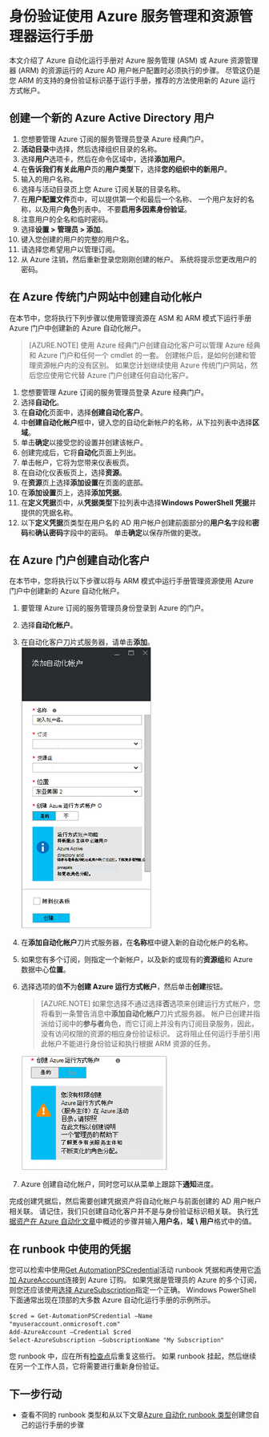 <properties
   pageTitle="将 Azure AD 用户帐户配置 |Microsoft Azure"
   description="本文介绍如何在 Azure 自动化对 ARM 和 ASM 进行身份验证配置为运行手册的 Azure AD 用户帐户凭据。"
   services="automation"
   documentationCenter=""
   authors="MGoedtel"
   manager="jwhit"
   editor="tysonn"
   keywords="azure 的活动目录的用户，azure 服务管理，azure ad 用户帐户" />
<tags
   ms.service="automation"
   ms.devlang="na"
   ms.topic="get-started-article"
   ms.tgt_pltfrm="na"
   ms.workload="infrastructure-services"
   ms.date="09/12/2016"
   ms.author="magoedte" />

# <a name="authenticate-runbooks-with-azure-service-management-and-resource-manager"></a>身份验证使用 Azure 服务管理和资源管理器运行手册

本文介绍了 Azure 自动化运行手册对 Azure 服务管理 (ASM) 或 Azure 资源管理器 (ARM) 的资源运行的 Azure AD 用户帐户配置时必须执行的步骤。  尽管这仍是您 ARM 的支持的身份验证标识基于运行手册，推荐的方法使用新的 Azure 运行方式帐户。       

## <a name="create-a-new-azure-active-directory-user"></a>创建一个新的 Azure Active Directory 用户

1. 您想要管理 Azure 订阅的服务管理员登录 Azure 经典门户。
2. **活动目录**中选择，然后选择组织目录的名称。
3. 选择**用户**选项卡，然后在命令区域中，选择**添加用户**。
4. 在**告诉我们有关此用户**页的**用户类型**下，选择**您的组织中的新用户**。
5. 输入的用户名称。  
6. 选择与活动目录页上您 Azure 订阅关联的目录名称。
7. 在**用户配置文件**页中，可以提供第一个和最后一个名称、 一个用户友好的名称，以及用户**角色**列表中。  不要**启用多因素身份验证**。
8. 注意用户的全名和临时密码。
9. 选择**设置 > 管理员 > 添加**。
10. 键入您创建的用户的完整的用户名。
11. 请选择您希望用户以管理订阅。
12. 从 Azure 注销，然后重新登录您刚刚创建的帐户。 系统将提示您更改用户的密码。


## <a name="create-an-automation-account-in-azure-classic-portal"></a>在 Azure 传统门户网站中创建自动化帐户
在本节中，您将执行下列步骤以使用管理资源在 ASM 和 ARM 模式下运行手册 Azure 门户中创建新的 Azure 自动化帐户。  

>[AZURE.NOTE] 使用 Azure 经典门户创建自动化客户可以管理 Azure 经典和 Azure 门户和任何一个 cmdlet 的一套。 创建帐户后，是如何创建和管理资源帐户内的没有区别。 如果您计划继续使用 Azure 传统门户网站，然后您应使用它代替 Azure 门户创建任何自动化客户。


1. 您想要管理 Azure 订阅的服务管理员登录 Azure 经典门户。
2. 选择**自动化**。
3. 在**自动化**页面中，选择**创建自动化客户**。
4. 中**创建自动化帐户**框中，键入您的自动化新帐户的名称，从下拉列表中选择**区域**。  
5. 单击**确定**以接受您的设置并创建该帐户。
6. 创建完成后，它将**自动化**页面上列出。
7. 单击帐户，它将为您带来仪表板页。  
8. 在自动化仪表板页上，选择**资源**。
9. 在**资源**页上选择**添加设置**在页面的底部。
10. 在**添加设置**页上，选择**添加凭据**。
11. 在**定义凭据**页中，从**凭据类型**下拉列表中选择**Windows PowerShell 凭据**并提供的凭据名称。
12. 以下**定义凭据**页类型在用户名的 AD 用户帐户创建前面部分的**用户名**字段和**密码**和**确认密码**字段中的密码。 单击**确定**以保存所做的更改。

## <a name="create-an-automation-account-in-the-azure-portal"></a>在 Azure 门户创建自动化客户

在本节中，您将执行以下步骤以将与 ARM 模式中运行手册管理资源使用 Azure 门户中创建新的 Azure 自动化帐户。  

1. 要管理 Azure 订阅的服务管理员身份登录到 Azure 的门户。
2. 选择**自动化帐户**。
3. 在自动化客户刀片式服务器，请单击**添加**。<br>![添加自动化帐户](media/automation-sec-configure-azure-runas-account/add-automation-acct-properties.png)
2. 在**添加自动化帐户**刀片式服务器，在**名称**框中键入新的自动化帐户的名称。
5. 如果您有多个订阅，则指定一个新帐户，以及新的或现有的**资源组**和 Azure 数据中心**位置**。
3. 选择选项的值**不**为**创建 Azure 运行方式帐户**，然后单击**创建**按钮。  

    >[AZURE.NOTE] 如果您选择不通过选择**否**选项来创建运行方式帐户，您将看到一条警告消息中**添加自动化帐户**刀片式服务器。  帐户已创建并指派给订阅中的**参与者**角色，而它订阅上并没有内订阅目录服务，因此，没有访问权限的资源的相应身份验证标识。  这将阻止任何运行手册引用此帐户不能进行身份验证和执行根据 ARM 资源的任务。

    ![添加自动化客户警告](media/automation-sec-configure-azure-runas-account/add-automation-acct-properties-error.png)

4. Azure 创建自动化帐户，同时您可以从菜单上跟踪下**通知**进度。

完成创建凭据后，然后需要创建凭据资产将自动化帐户与前面创建的 AD 用户帐户相关联。  请记住，我们只创建自动化客户并不是与身份验证标识相关联。  执行[凭据资产在 Azure 自动化文章](../automation/automation-credentials.md#creating-a-new-credential)中概述的步骤并输入**用户名**，**域 \ 用户**格式中的值。

## <a name="use-the-credential-in-a-runbook"></a>在 runbook 中使用的凭据

您可以检索中使用[Get AutomationPSCredential](http://msdn.microsoft.com/library/dn940015.aspx)活动 runbook 凭据和再使用它[添加 AzureAccount](http://msdn.microsoft.com/library/azure/dn722528.aspx)连接到 Azure 订购。 如果凭据是管理员的 Azure 的多个订阅，则您还应该使用[选择 AzureSubscription](http://msdn.microsoft.com/library/dn495203.aspx)指定一个正确。 Windows PowerShell 下面通常出现在顶部的大多数 Azure 自动化运行手册的示例所示。

    $cred = Get-AutomationPSCredential –Name "myuseraccount.onmicrosoft.com"
    Add-AzureAccount –Credential $cred
    Select-AzureSubscription –SubscriptionName "My Subscription"

您 runbook 中，应在所有[检查点](http://technet.microsoft.com/library/dn469257.aspx#bk_Checkpoints)后重复这些行。 如果 runbook 挂起，然后继续在另一个工作人员，它将需要进行重新身份验证。

## <a name="next-steps"></a>下一步行动
* 查看不同的 runbook 类型和从以下文章[Azure 自动化 runbook 类型](../automation/automation-runbook-types.md)创建您自己的运行手册的步骤
